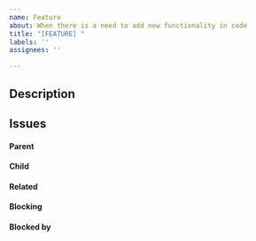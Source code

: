```yaml
---
name: Feature
about: When there is a need to add new functionality in code
title: "[FEATURE] "
labels: ''
assignees: ''

---
```


## Description

##  Issues
<!-- Issue relationships
If it is possible, link issues via task lists sorted by issue numbers like:

- [ ] #1 [BUG] X is not working
- [ ] #2 [DESIGN] Design for X
-->

#### Parent



#### Child



#### Related



#### Blocking



#### Blocked by
